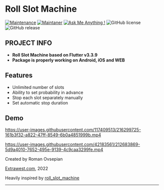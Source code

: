 # Roll Slot Machine
[![Maintenance](https://img.shields.io/badge/Maintained%3F-yes-green.svg)]()
[![Maintaner](https://img.shields.io/static/v1?label=Roman%20Ovsepian&message=Maintainer&color=red)](mailto:roman.ovsepian@extrawest.com)
[![Ask Me Anything !](https://img.shields.io/badge/Ask%20me-anything-1abc9c.svg)]()
![GitHub license](https://img.shields.io/github/license/Naereen/StrapDown.js.svg)
![GitHub release](https://img.shields.io/badge/release-v1.0.0-blue)

## PROJECT INFO

- **Roll Slot Machine based on Flutter v3.3.9**
- **Package is properly working on Android, iOS and WEB**



## Features

- Unlimited number of slots
- Ability to set probability in advance
- Stop each slot separately manually
- Set automatic stop duration


## Demo

https://user-images.githubusercontent.com/117409513/216299725-161b3f32-a822-47ff-8549-6b0a4851999b.mp4

https://user-images.githubusercontent.com/42183561/212683869-5d9a4010-7652-495e-9139-4c9caa3299fe.mp4


Created by Roman Ovsepian

[Extrawest.com](https://www.extrawest.com), 2022

Heavily inspired by [roll_slot_machine](https://pub.dev/packages/roll_slot_machine)

---
